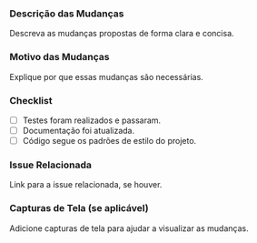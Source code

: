 ### Descrição das Mudanças
Descreva as mudanças propostas de forma clara e concisa.

### Motivo das Mudanças
Explique por que essas mudanças são necessárias.

### Checklist
- [ ] Testes foram realizados e passaram.
- [ ] Documentação foi atualizada.
- [ ] Código segue os padrões de estilo do projeto.

### Issue Relacionada
Link para a issue relacionada, se houver.

### Capturas de Tela (se aplicável)
Adicione capturas de tela para ajudar a visualizar as mudanças.
